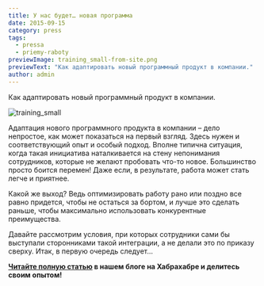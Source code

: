 ```yaml
---
title: У нас будет… новая программа
date: 2015-09-15
category: press
tags:
  - pressa
  - priemy-raboty
previewImage: training_small-from-site.png
previewText: "Как адаптировать новый программный продукт в компании."
author: admin
---
```

Как адаптировать новый программный продукт в компании. 

![training_small](training_small.webp)

Адаптация нового программного продукта в компании – дело непростое, как может показаться на первый взгляд. Здесь нужен и соответствующий опыт и особый подход. Вполне типична ситуация, когда такая инициатива наталкивается на стену непонимания сотрудников, которые не желают пробовать что-то новое. Большинство просто боится перемен! Даже если, в результате, работа может стать легче и приятнее.

Какой же выход? Ведь оптимизировать работу рано или поздно все равно придется, чтобы не остаться за бортом, и лучше это сделать раньше, чтобы максимально использовать конкурентные преимущества.

Давайте рассмотрим условия, при которых сотрудники сами бы выступали сторонниками такой интеграции, а не делали это по приказу сверху. Итак, в первую очередь следует...

**[Читайте полную статью](http://megamozg.ru/company/pyrus/blog/19296/) в нашем блоге на Хабрахабре и делитесь своим опытом!**